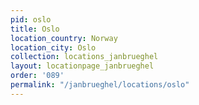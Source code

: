```yaml
---
pid: oslo
title: Oslo
location_country: Norway
location_city: Oslo
collection: locations_janbrueghel
layout: locationpage_janbrueghel
order: '089'
permalink: "/janbrueghel/locations/oslo"
---
```

